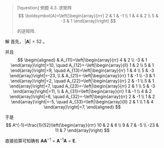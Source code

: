 > [!question] 例题 4.3. 
> 求矩阵
> $$
> \boldsymbol{A}=\left(\begin{array}{rrr}
> 2 & 1 & -1 \\
> 1 & 4 & 2 \\
> 5 & -3 & 1
> \end{array}\right)
> $$
> 
> 的逆矩阵.


解 
首先， $|\boldsymbol{A}|=52$ 。

并且
$$
\begin{aligned}
& A_{11}=\left|\begin{array}{rr}
4 & 2 \\
-3 & 1
\end{array}\right|=10, \quad A_{12}=-\left|\begin{array}{ll}
1 & 2 \\
5 & 1
\end{array}\right|=9, \quad A_{13}=\left|\begin{array}{rr}
1 & 4 \\
5 & -3
\end{array}\right|=-23, \\
& A_{21}=-\left|\begin{array}{rr}
1 & -1 \\
-3 & 1
\end{array}\right|=2, \quad A_{22}=\left|\begin{array}{rr}
2 & -1 \\
5 & 1
\end{array}\right|=7, \quad A_{23}=-\left|\begin{array}{rr}
2 & 1 \\
5 & -3
\end{array}\right|=11, \\
& A_{31}=\left|\begin{array}{rr}
1 & -1 \\
4 & 2
\end{array}\right|=6, \quad A_{32}=-\left|\begin{array}{rr}
2 & -1 \\
1 & 2
\end{array}\right|=-5, \quad A_{33}=\left|\begin{array}{ll}
2 & 1 \\
1 & 4
\end{array}\right|=7,
\end{aligned}
$$

于是
$$
A^{-1}=\frac{1}{52}\left(\begin{array}{rrr}
10 & 2 & 6 \\
9 & 7 & -5 \\
-23 & 11 & 7
\end{array}\right)
$$

直接验算可知确有 $\boldsymbol{A} \boldsymbol{A}^{-1}=\boldsymbol{A}^{-1} \boldsymbol{A}=\boldsymbol{E}$.